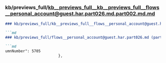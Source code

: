### kb/previews_full/kb__previews_full__kb__previews_full__flows__personal_account@guest.har.part026.md.part002.md.md

```md
### kb/previews_full/kb__previews_full__flows__personal_account@guest.har.part026.md.part002.md

```md
### kb/previews_full/flows__personal_account@guest.har.part026.md (part 002)

```md
umnNumber": 5705
                        },
            
```

```

```

```
